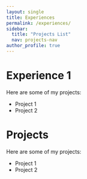```yaml
---
layout: single
title: Experiences
permalink: /experiences/
sidebar:
  title: "Projects List"
  nav: projects-nav
author_profile: true
---
```


# Experience 1

Here are some of my projects:
- Project 1
- Project 2

# Projects

Here are some of my projects:
- Project 1
- Project 2
